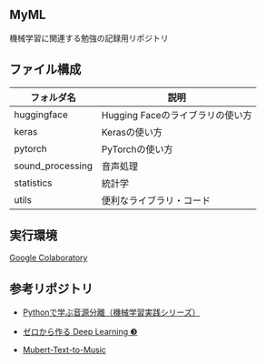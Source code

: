 ## MyML

機械学習に関連する勉強の記録用リポジトリ

## ファイル構成

|フォルダ名|説明|
|--------|---|
|huggingface|Hugging Faceのライブラリの使い方|
|keras|Kerasの使い方|
|pytorch|PyTorchの使い方|
|sound_processing|音声処理|
|statistics|統計学|
|utils|便利なライブラリ・コード|

## 実行環境

[Google Colaboratory](https://colab.research.google.com/notebooks/welcome.ipynb?hl=ja)

## 参考リポジトリ

- [Pythonで学ぶ音源分離（機械学習実践シリーズ）](https://github.com/masahitotogami/python_source_separation)

- [ゼロから作る Deep Learning ❸](https://github.com/oreilly-japan/deep-learning-from-scratch-3)

- [Mubert-Text-to-Music](https://github.com/MubertAI/Mubert-Text-to-Music)
